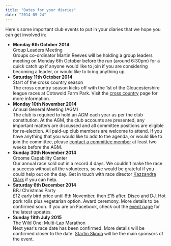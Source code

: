 ```yaml
---
title: "Dates for your diaries"
date: "2014-09-24"
---
```


Here's some important club events to put in your diaries that we hope you can get involved in:

- **Monday 6th October 2014**  
    Group Leaders Meeting  
    Groups co-ordinator Martin Reeves will be holding a group leaders meeting on Monday 6th October before the run (around 6:30pm) for a quick catch up if anyone would like to join if you are considering becoming a leader, or would like to bring anything up.
- **Saturday 11th October 2014**  
    Start of the cross country season  
    The cross country season kicks off with the 1st of the Gloucestershire league races at Cotswold Farm Park. Visit the [cross country](https://bpj.org.uk/leagues/cross-country/) page for more information.
- **Monday 10th November 2014**  
    Annual General Meeting (AGM)  
    The club is required to hold an AGM each year as per the club constitution. At the AGM, the club accounts are presented, any important matters are discussed and all committee positions are eligible for re-election. All paid-up club members are welcome to attend. If you have anything that you would like to add to the agenda, or would like to join the committee, please [contact a committee member](https://bpj.org.uk/contact-the-club/) at least two weeks before the AGM.
- **Sunday 30th November 2014**  
    Croome Capability Canter  
    Our annual race sold out in a record 4 days. We couldn't make the race a success without all the volunteers, so we would be grateful if you could help out on the day. Get in touch with race director [Kazzandra Clark](https://bpj.org.uk/contact-the-club/) if you can help.
- **Saturday 6th December 2014**  
    BPJ Christmas Party  
    £12 early bird price until 6th November, then £15 after. Disco and DJ. Hot pork rolls plus vegetarian option. Award ceremony. More details to be confirmed soon. If you are on Facebook, check out the [event page](https://www.facebook.com/events/1478155325779884/) for the latest updates.
- **Sunday 19th July 2015**  
    The Wild One: Multi-Lap Marathon  
    Next year's race date has been confirmed. More details will be confirmed closer to the date. [Startin Skoda](https://www.facebook.com/pages/Startin-Skoda/226365614061821) will be the main sponsors of the event.
